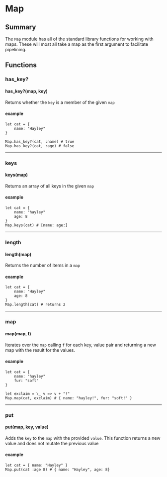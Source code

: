 # Map

## Summary

The `Map` module has all of the standard library functions for working with maps. These will most all take a map as the first argument to facilitate pipelining.

## Functions

### has_key?

#### has_key?(map, key)

Returns whether the `key` is a member of the given `map`

#### example

```
let cat = {
    name: "Hayley"
}

Map.has_key?(cat, :name) # true
Map.has_key?(cat, :age) # false
```

---

### keys

#### keys(map)

Returns an array of all keys in the given `map`

#### example

```
let cat = {
    name: "hayley"
    age: 8
}
Map.keys(cat) # [name: age:]
```

---

### length

#### length(map)

Returns the number of items in a `map`

#### example

```
let cat = {
    name: "Hayley"
    age: 8
}
Map.length(cat) # returns 2
```

---

### map

#### map(map, f)

Iterates over the `map` calling `f` for each key, value pair and returning a new map with the result for the values.

#### example

```
let cat = {
    name: "hayley"
    fur: "soft"
}

let exclaim = \_ v => v + "!"
Map.map(cat, exclaim) # { name: "hayley!", fur: "soft!" }
```

---

### put

#### put(map, key, value)

Adds the `key` to the `map` with the provided `value`. This function returns a new value and does not mutate the previous value

#### example

```
let cat = { name: "Hayley" }
Map.put(cat :age 8) # { name: "Hayley", age: 8}
```